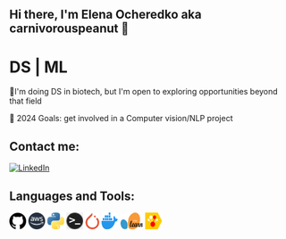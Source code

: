 ## Hi there, I'm Elena Ocheredko aka carnivorouspeanut 👋
# DS | ML
🧬I'm doing DS in biotech, but I'm open to exploring opportunities beyond that field

🥅 2024 Goals: get involved in a Computer vision/NLP project

## Contact me:
<a href="[https://www.linkedin.com/in/your-linkedin-username/](https://www.linkedin.com/in/elena-ocheredko-b3893b167/)">
  <img src="https://upload.wikimedia.org/wikipedia/commons/c/ca/LinkedIn_logo_initials.png" alt="LinkedIn" width="30" height="30"/>
</a>

## Languages and Tools:
<img src="https://github.com/carnivorouspeanut/carnivorouspeanut/blob/main/profile_images/github.png" alt="Description" width="30" height="30" /> <img src="https://github.com/carnivorouspeanut/carnivorouspeanut/blob/main/profile_images/aws-photoaidcom-cropped.png" alt="Description" width="30" height="30" /> <img src="https://github.com/carnivorouspeanut/carnivorouspeanut/blob/main/profile_images/Python-logo-notext.svg.png" alt="Description" width="30" height="30" /> <img src="https://github.com/carnivorouspeanut/carnivorouspeanut/blob/main/profile_images/commandline.png" alt="Description" width="30" height="30" /> <img src="https://github.com/carnivorouspeanut/carnivorouspeanut/blob/main/profile_images/pytorch.jpg" alt="Description" width="25" height="30" /> <img src="https://github.com/carnivorouspeanut/carnivorouspeanut/blob/main/profile_images/Docker_logo.png" alt="Description" width="30" height="30" /> <img src="https://github.com/carnivorouspeanut/carnivorouspeanut/blob/main/profile_images/Scikit_learn_logo_small.svg.png" alt="Description" width="40" height="30" /> <img src="https://github.com/carnivorouspeanut/carnivorouspeanut/blob/main/profile_images/CatBoostLogo.png" alt="Description" width="30" height="30" />










